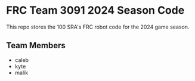 # FRC Team 3091 2024 Season Code

This repo stores the 100 SRA's FRC robot code for the 2024 game season.

## Team Members
- caleb
- kyte 
- malik